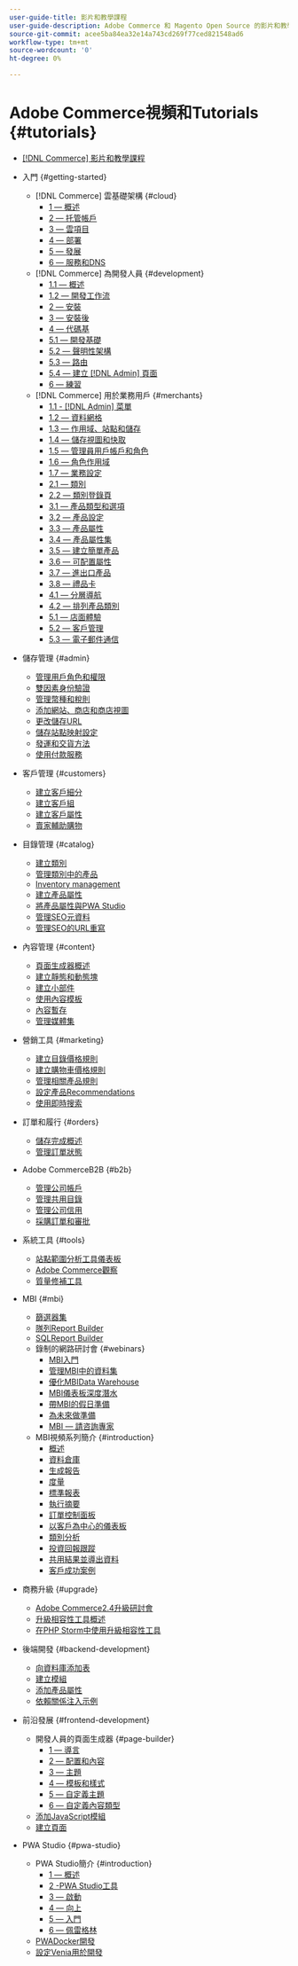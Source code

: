 ```yaml
---
user-guide-title: 影片和教學課程
user-guide-description: Adobe Commerce 和 Magento Open Source 的影片和教學課程集合。
source-git-commit: acee5ba84ea32e14a743cd269f77ced821548ad6
workflow-type: tm+mt
source-wordcount: '0'
ht-degree: 0%

---
```



# Adobe Commerce視頻和Tutorials {#tutorials}

+ [[!DNL Commerce] 影片和教學課程](overview.md)

+ 入門 {#getting-started}
   + [!DNL Commerce] 雲基礎架構 {#cloud}
      + [1 — 概述](./cloud/1-overview.md)
      + [2 — 托管帳戶](./cloud/2-accounts.md)
      + [3 — 雲項目](./cloud/3-projects.md)
      + [4 — 部署](./cloud/4-deployment.md)
      + [5 — 發展](./cloud/5-dev-config.md)
      + [6 — 服務和DNS](./cloud/6-launch.md)
   + [!DNL Commerce] 為開發人員 {#development}
      + [1.1 — 概述](./developer/backend-1-1-overview.md)
      + [1.2 — 開發工作流](./developer/backend-1-2-workflow.md)
      + [2 — 安裝](./developer/backend-2-install.md)
      + [3 — 安裝後](./developer/backend-3-post-install.md)
      + [4 — 代碼基](./developer/backend-4-code-base.md)
      + [5.1 — 開發基礎](./developer/backend-5-1-dev-basics.md)
      + [5.2 — 聲明性架構](./developer/backend-5-2-declarative-schema.md)
      + [5.3 — 路由](./developer/backend-5-3-routing.md)
      + [5.4 — 建立 [!DNL Admin] 頁面](./developer/backend-5-4-admin-page.md)
      + [6 — 練習](./developer/backend-6-practice.md)
   + [!DNL Commerce] 用於業務用戶 {#merchants}
      + [1.1 - [!DNL Admin] 菜單](./merchant/introduction/1-1-menus.md)
      + [1.2 — 資料網格](./merchant/introduction/1-2-data-grids.md)
      + [1.3 — 作用域、站點和儲存](./merchant/introduction/1-3-apps-scopes-sites-stores.md)
      + [1.4 — 儲存視圖和快取](./merchant/introduction/1-4-store-views-cache.md)
      + [1.5 — 管理員用戶帳戶和角色](./merchant/introduction/1-5-users-roles.md)
      + [1.6 — 角色作用域](./merchant/introduction/1-6-role-scopes.md)
      + [1.7 — 業務設定](./merchant/introduction/1-7-business-settings.md)
      + [2.1 — 類別](./merchant/introduction/2-1-categories.md)
      + [2.2 — 類別登錄頁](./merchant/introduction/2-2-category-landing-page.md)
      + [3.1 — 產品類型和選項](./merchant/introduction/3-1-product-types-options.md)
      + [3.2 — 產品設定](./merchant/introduction/3-2-product-settings.md)
      + [3.3 — 產品屬性](./merchant/introduction/3-3-product-attributes.md)
      + [3.4 — 產品屬性集](./merchant/introduction/3-4-product-attribute-sets.md)
      + [3.5 — 建立簡單產品](./merchant/introduction/3-5-create-simple-product.md)
      + [3.6 — 可配置屬性](./merchant/introduction/3-6-configurable-attributes.md)
      + [3.7 — 進出口產品](./merchant/introduction/3-7-import-export-products.md)
      + [3.8 — 禮品卡](./merchant/introduction/3-8-gift-cards.md)
      + [4.1 — 分層導航](./merchant/introduction/4-1-layered-navigation.md)
      + [4.2 — 排列產品類別](./merchant/introduction/4-2-arrange-product-categories.md)
      + [5.1 — 店面體驗](./merchant/introduction/5-1-storefront-experience.md)
      + [5.2 — 客戶管理](./merchant/introduction/5-2-customer-management.md)
      + [5.3 — 電子郵件通信](./merchant/introduction/5-3-store-communications.md)

+ 儲存管理 {#admin}
   + [管理用戶角色和權限](./merchant/users-roles-permissions.md)
   + [雙因素身份驗證](./merchant/two-factor-authentication.md)
   + [管理幣種和稅則](./merchant/currency-tax-rules.md)
   + [添加網站、商店和商店視圖](./merchant/add-websites-stores-views.md)
   + [更改儲存URL](./merchant/change-store-url.md)
   + [儲存站點映射設定](./merchant/site-map-setup.md)
   + [發運和交貨方法](./merchant/shipping-delivery.md)
   + [使用付款服務](./merchant/payment-services.md)

+ 客戶管理 {#customers}
   + [建立客戶細分](./merchant/customer-segments.md)
   + [建立客戶組](./merchant/customer-groups.md)
   + [建立客戶屬性](./merchant/customer-attributes.md)
   + [賣家輔助購物](./merchant/seller-assisted-shopping.md)

+ 目錄管理 {#catalog}
   + [建立類別](./merchant/category-create.md)
   + [管理類別中的產品](./merchant/category-products.md)
   + [Inventory management](./merchant/inventory-management.md)
   + [建立產品屬性](./merchant/product-attributes-create.md)
   + [將產品屬性與PWA Studio](./merchant/product-attributes-pwa.md)
   + [管理SEO元資料](./merchant/seo-metadata.md)
   + [管理SEO的URL重寫](./merchant/seo-url-rewrites.md)

+ 內容管理 {#content}
   + [頁面生成器概述](./merchant/page-builder-overview.md)
   + [建立靜態和動態塊](./merchant/static-dynamic-blocks.md)
   + [建立小部件](./merchant/widgets.md)
   + [使用內容模板](./merchant/content-templates.md)
   + [內容暫存](./merchant/content-staging.md)
   + [管理媒體集](./merchant/media-gallery.md)

+ 營銷工具 {#marketing}
   + [建立目錄價格規則](./merchant/catalog-price-rules.md)
   + [建立購物車價格規則](./merchant/cart-price-rules.md)
   + [管理相關產品規則](./merchant/related-product-rules.md)
   + [設定產品Recommendations](./merchant/product-recommendations.md)
   + [使用即時搜索](./merchant/live-search.md)

+ 訂單和履行 {#orders}
   + [儲存完成概述](./merchant/store-fulfillment.md)
   + [管理訂單狀態](./merchant/order-status.md)

+ Adobe CommerceB2B {#b2b}
   + [管理公司帳戶](./merchant/b2b/company-accounts.md)
   + [管理共用目錄](./merchant/b2b/shared-catalogs.md)
   + [管理公司信用](./merchant/b2b/company-credit.md)
   + [採購訂單和審批](./merchant/b2b/purchase-orders.md)

+ 系統工具 {#tools}
   + [站點範圍分析工具儀表板](./tools/site-wide-analysis-tool.md)
   + [Adobe Commerce觀察](./tools/observation-tool.md)
   + [質量修補工具](./tools/quality-patch-tool.md)

+ MBI {#mbi}
   + [篩選器集](./merchant/business-intelligence/filter-sets.md)
   + [隊列Report Builder](./merchant/business-intelligence/cohort-report-builder.md)
   + [SQLReport Builder](./merchant/business-intelligence/sql-report-builder.md)
   + 錄制的網路研討會 {#webinars}
      + [MBI入門](./merchant/business-intelligence/webinars/getting-started.md)
      + [管理MBI中的資料集](./merchant/business-intelligence/webinars/manage-data-sets.md)
      + [優化MBIData Warehouse](./merchant/business-intelligence/webinars/optimize-data-warehouse.md)
      + [MBI儀表板深度潛水](./merchant/business-intelligence/webinars/dashboards-deep-dive.md)
      + [帶MBI的假日準備](./merchant/business-intelligence/webinars/holiday-readiness.md)
      + [為未來做準備](./merchant/business-intelligence/prepare-for-future.md)
      + [MBI — 請咨詢專家](./merchant/business-intelligence/webinars/ask-expert.md)
   + MBI視頻系列簡介 {#introduction}
      + [概述](./merchant/business-intelligence/1-overview.md)
      + [資料倉庫](./merchant/business-intelligence/2-data-warehousing.md)
      + [生成報告](./merchant/business-intelligence/3-build-reports.md)
      + [度量](./merchant/business-intelligence/4-metrics.md)
      + [標準報表](./merchant/business-intelligence/5-standard-reports.md)
      + [執行摘要](./merchant/business-intelligence/6-executive-summary-dashboard.md)
      + [訂單控制面板](./merchant/business-intelligence/7-orders-dashboard.md)
      + [以客戶為中心的儀表板](./merchant/business-intelligence/8-customer-focused-dashboards.md)
      + [類別分析](./merchant/business-intelligence/9-category-analysis.md)
      + [投資回報跟蹤](./merchant/business-intelligence/10-roi-tracking.md)
      + [共用結果並導出資料](./merchant/business-intelligence/11-share-results-export-data.md)
      + [客戶成功案例](./merchant/business-intelligence/12-customer-success.md)

+ 商務升級 {#upgrade}
   + [Adobe Commerce2.4升級研討會](./upgrade/2.4-upgrade-workshop.md)
   + [升級相容性工具概述](./upgrade/upgrade-compatibility-tool-overview.md)
   + [在PHP Storm中使用升級相容性工具](./upgrade/uct-phpstorm.md)

+ 後端開發 {#backend-development}
   + [向資料庫添加表](./developer/add-new-db-table.md)
   + [建立模組](./developer/create-module.md)
   + [添加產品屬性](./developer/add-product-attribute.md)
   + [依賴關係注入示例](./developer/dependency-injection.md)

+ 前沿發展 {#frontend-development}
   + 開發人員的頁面生成器 {#page-builder}
      + [1 — 導言](./developer/page-builder/1-intro-case-studies.md)
      + [2 — 配置和內容](./developer/page-builder/2-config-create-content.md)
      + [3 — 主題](./developer/page-builder/3-themes.md)
      + [4 — 模板和樣式](./developer/page-builder/4-admin-templates-apply-styles.md)
      + [5 — 自定義主題](./developer/page-builder/5-customize-theme.md)
      + [6 — 自定義內容類型](./developer/page-builder/6-custom-content-types.md)
   + [添加JavaScript模組](./developer/add-javascript-module.md)
   + [建立頁面](./developer/create-new-page.md)

+ PWA Studio {#pwa-studio}
   + PWA Studio簡介 {#introduction}
      + [1 — 概述](./pwa/introduction/1-overview.md)
      + [2 -PWA Studio工具](./pwa/introduction/2-pwa-studio-tools.md)
      + [3 — 啟動](./pwa/introduction/3-launch.md)
      + [4 — 向上](./pwa/introduction/4-upward.md)
      + [5 — 入門](./pwa/introduction/5-getting-started.md)
      + [6 — 佩雷格林](./pwa/introduction/6-peregrine.md)
   + [PWADocker開發](./pwa/pwa-docker-development.md)
   + [設定Venia用於開發](./pwa/set-up-venia-for-dev.md)
